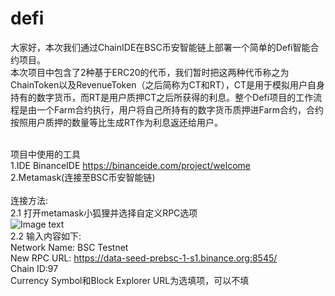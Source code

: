 # defi
  大家好，本次我们通过ChainIDE在BSC币安智能链上部署一个简单的Defi智能合约项目。<br>
  本次项目中包含了2种基于ERC20的代币，我们暂时把这两种代币称之为ChainToken以及RevenueToken（之后简称为CT和RT），CT是用于模拟用户自身持有的数字货币，而RT是用户质押CT之后所获得的利息。整个Defi项目的工作流程是由一个Farm合约执行，用户将自己所持有的数字货币质押进Farm合约，合约按照用户质押的数量等比生成RT作为利息返还给用户。<br>
  <br>
  
  项目中使用的工具 <br>
1.IDE  BinanceIDE  https://binanceide.com/project/welcome <br>
2.Metamask(连接至BSC币安智能链)
<br>
<br>
  连接方法:<br>
  2.1 打开metamask小狐狸并选择自定义RPC选项<br>
  ![Image text](https://github.com/wkq1991zmc/defi/blob/master/%E6%95%99%E7%A8%8B%E5%9B%BE%E7%89%871.png)<br>
  2.2 输入内容如下:<br>
    Network Name: BSC Testnet<br>
    New RPC URL: https://data-seed-prebsc-1-s1.binance.org:8545/<br>
    Chain ID:97<br>
    Currency Symbol和Block Explorer URL为选填项，可以不填
  
<br>
<br>


  

